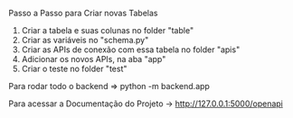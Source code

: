 Passo a Passo para Criar novas Tabelas
1. Criar a tabela e suas colunas no folder "table"
2. Criar as variáveis no "schema.py"
3. Criar as APIs de conexão com essa tabela no folder "apis"
4. Adicionar os novos APIs, na aba "app"
5. Criar o teste no folder "test"



Para rodar todo o backend => python -m backend.app

Para acessar a Documentação do Projeto -> http://127.0.0.1:5000/openapi